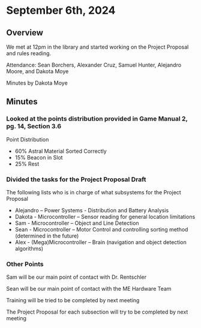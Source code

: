 # September 6th, 2024

## Overview 

We met at 12pm in the library and started working on the Project Proposal and rules reading. 

Attendance: Sean Borchers, Alexander Cruz, Samuel Hunter, Alejandro Moore, and Dakota Moye 

Minutes by Dakota Moye 

## Minutes 

### Looked at the points distribution provided in Game Manual 2, pg. 14, Section 3.6 

Point Distribution 
- 60% Astral Material Sorted Correctly 
- 15% Beacon in Slot 
- 25% Rest 

### Divided the tasks for the Project Proposal Draft 

The following lists who is in charge of what subsystems for the Project Proposal 
- Alejandro – Power Systems - Distribution and Battery Analysis
- Dakota - Microcontroller – Sensor reading for general location limitations 
- Sam - Microcontroller – Object and Line Detection 
- Sean - Microcontroller – Motor Control and controlling sorting method (determined in the future)
- Alex - (Mega)Microcontroller – Brain (navigation and object detection algorithms) 

### Other Points

Sam will be our main point of contact with Dr. Rentschler 

Sean will be our main point of contact with the ME Hardware Team 

Training will be tried to be completed by next meeting 

The Project Proposal for each subsection will try to be completed by next meeting 
